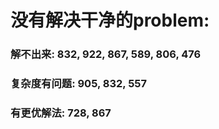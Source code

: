 # 没有解决干净的problem:
### 解不出来: 832, 922, 867, 589, 806, 476
### 复杂度有问题: 905, 832, 557
### 有更优解法: 728, 867
